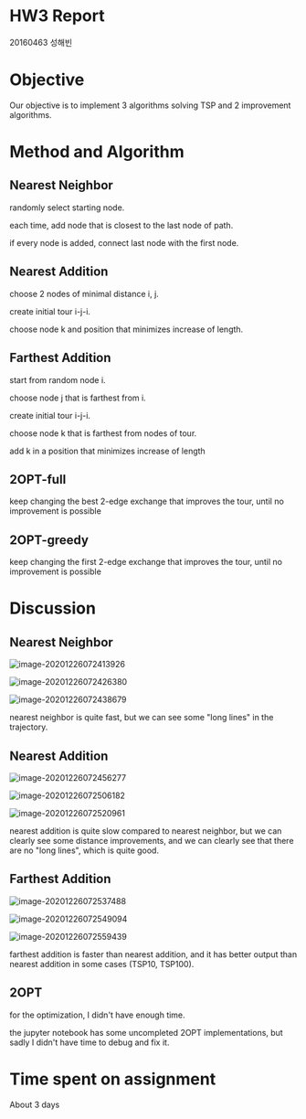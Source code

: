 # HW3 Report

20160463 성해빈



# Objective

Our objective is to implement 3 algorithms solving TSP and 2 improvement algorithms.



# Method and Algorithm

## Nearest Neighbor

randomly select starting node.

each time, add node that is closest to the last node of path.

if every node is added, connect last node with the first node.

## Nearest Addition

choose 2 nodes of minimal distance i, j.

create initial tour i-j-i.

choose node k and position that minimizes increase of length.

## Farthest Addition

start from random node i.

choose node j that is farthest from i.

create initial tour i-j-i.

choose node k that is farthest from nodes of tour.

add k in a position that minimizes increase of length



## 2OPT-full

keep changing the best 2-edge exchange that improves the tour, until no improvement is possible

## 2OPT-greedy

keep changing the first 2-edge exchange that improves the tour, until no improvement is possible



# Discussion

## Nearest Neighbor

![image-20201226072413926](C:\Users\haebin\AppData\Roaming\Typora\typora-user-images\image-20201226072413926.png)

![image-20201226072426380](C:\Users\haebin\AppData\Roaming\Typora\typora-user-images\image-20201226072426380.png)

![image-20201226072438679](C:\Users\haebin\AppData\Roaming\Typora\typora-user-images\image-20201226072438679.png)

nearest neighbor is quite fast, but we can see some "long lines" in the trajectory.

## Nearest Addition

![image-20201226072456277](C:\Users\haebin\AppData\Roaming\Typora\typora-user-images\image-20201226072456277.png)

![image-20201226072506182](C:\Users\haebin\AppData\Roaming\Typora\typora-user-images\image-20201226072506182.png)

![image-20201226072520961](C:\Users\haebin\AppData\Roaming\Typora\typora-user-images\image-20201226072520961.png)

nearest addition is quite slow compared to nearest neighbor, but we can clearly see some distance improvements, and we can clearly see that there are no "long lines", which is quite good.

## Farthest Addition

![image-20201226072537488](C:\Users\haebin\AppData\Roaming\Typora\typora-user-images\image-20201226072537488.png)

![image-20201226072549094](C:\Users\haebin\AppData\Roaming\Typora\typora-user-images\image-20201226072549094.png)

![image-20201226072559439](C:\Users\haebin\AppData\Roaming\Typora\typora-user-images\image-20201226072559439.png)

farthest addition is faster than nearest addition, and it has better output than nearest addition in some cases (TSP10, TSP100).



## 2OPT

for the optimization, I didn't have enough time.

the jupyter notebook has some uncompleted 2OPT implementations, but sadly I didn't have time to debug and fix it.







# Time spent on assignment

About 3 days